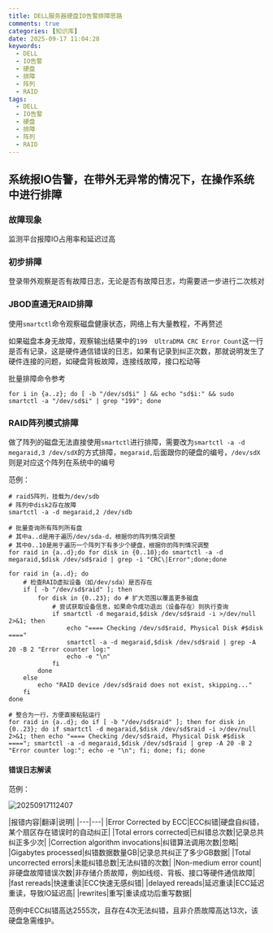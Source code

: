 ```yaml
---
title: DELL服务器硬盘IO告警排障思路
comments: true
categories: [知识库]
date: 2025-09-17 11:04:28
keywords:
  - DELL
  - IO告警
  - 硬盘
  - 排障
  - 阵列
  - RAID
tags:
  - DELL
  - IO告警
  - 硬盘
  - 排障
  - 阵列
  - RAID
---
```


## 系统报IO告警，在带外无异常的情况下，在操作系统中进行排障

### 故障现象

监测平台报障IO占用率和延迟过高

### 初步排障

登录带外观察是否有故障日志，无论是否有故障日志，均需要进一步进行二次核对

### JBOD直通无RAID排障

使用`smartctl`命令观察磁盘健康状态，网络上有大量教程，不再赘述

如果磁盘本身无故障，观察输出结果中的`199  UltraDMA CRC Error Count`这一行是否有记录，这是硬件通信错误的日志，如果有记录到纠正次数，那就说明发生了硬件连接的问题，如硬盘背板故障，连接线故障，接口松动等

批量排障命令参考

`for i in {a..z}; do [ -b "/dev/sd$i" ] && echo "sd$i:" && sudo smartctl -a "/dev/sd$i" | grep "199"; done`

### RAID阵列模式排障

做了阵列的磁盘无法直接使用`smartctl`进行排障，需要改为`smartctl -a -d megaraid,3 /dev/sdX`的方式排障，`megaraid,`后面跟你的硬盘的编号，`/dev/sdX`则是对应这个阵列在系统中的编号

范例：

```shell
# raid5阵列，挂载为/dev/sdb
# 阵列中disk2存在故障
smartctl -a -d megaraid,2 /dev/sdb

# 批量查询所有阵列所有盘
# 其中a..d是用于遍历/dev/sda-d，根据你的阵列情况调整
# 其中0..10是用于遍历一个阵列下有多少个硬盘，根据你的阵列情况调整
for raid in {a..d};do for disk in {0..10};do smartctl -a -d megaraid,$disk /dev/sd$raid | grep -i "CRC\|Error";done;done

for raid in {a..d}; do
    # 检查RAID虚拟设备（如/dev/sda）是否存在
    if [ -b "/dev/sd$raid" ]; then
        for disk in {0..23}; do # 扩大范围以覆盖更多磁盘
            # 尝试获取设备信息，如果命令成功退出（设备存在）则执行查询
            if smartctl -d megaraid,$disk /dev/sd$raid -i >/dev/null 2>&1; then
                echo "==== Checking /dev/sd$raid, Physical Disk #$disk ===="
                smartctl -a -d megaraid,$disk /dev/sd$raid | grep -A 20 -B 2 "Error counter log:"
                echo -e "\n"
            fi
        done
    else
        echo "RAID device /dev/sd$raid does not exist, skipping..."
    fi
done

# 整合为一行，方便直接粘贴运行
for raid in {a..d}; do if [ -b "/dev/sd$raid" ]; then for disk in {0..23}; do if smartctl -d megaraid,$disk /dev/sd$raid -i >/dev/null 2>&1; then echo "==== Checking /dev/sd$raid, Physical Disk #$disk ===="; smartctl -a -d megaraid,$disk /dev/sd$raid | grep -A 20 -B 2 "Error counter log:"; echo -e "\n"; fi; done; fi; done
```

#### 错误日志解读

范例：

![20250917112407](https://img.hackerbs.com//20250917112407.png)

|报错内容|翻译|说明|
|---|---|
|Error Corrected by ECC|ECC纠错|硬盘自纠错，某个扇区存在错误时的自动纠正|
|Total errors corrected|已纠错总次数|记录总共纠正多少次|
|Correction algorithm invocations|纠错算法调用次数|忽略|
|Gigabytes processed|纠错数据数量GB|记录总共纠正了多少GB数据|
|Total uncorrected errors|未能纠错总数|无法纠错的次数|
|Non-medium error count|非硬盘故障错误次数|非存储介质故障，例如线缆、背板、接口等硬件通信故障|
|fast rereads|快速重读|ECC快速无感纠错|
|delayed rereads|延迟重读|ECC延迟重读，导致IO延迟高|
|rewrites|重写|重读成功后重写数据|

范例中ECC纠错高达2555次，且存在4次无法纠错，且非介质故障高达13次，该硬盘急需维护。
